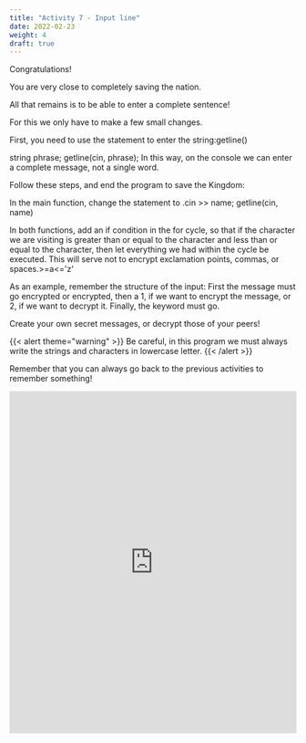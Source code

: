```yaml
---
title: "Activity 7 - Input line"
date: 2022-02-23
weight: 4
draft: true
---
```


Congratulations!

You are very close to completely saving the nation.

All that remains is to be able to enter a complete sentence!

For this we only have to make a few small changes.

First, you need to use the statement to enter the string:getline()

string phrase;
getline(cin, phrase);
In this way, on the console we can enter a complete message, not a single word.

Follow these steps, and end the program to save the Kingdom:

In the main function, change the statement to .cin >> name; getline(cin, name)

In both functions, add an if condition in the for cycle, so that if the character we are visiting is greater than or equal to the character and less than or equal to the character, then let everything we had within the cycle be executed. This will serve not to encrypt exclamation points, commas, or spaces.>=a<='z'

As an example, remember the structure of the input: First the message must go encrypted or encrypted, then a 1, if we want to encrypt the message, or 2, if we want to decrypt it. Finally, the keyword must go.

Create your own secret messages, or decrypt those of your peers!

{{< alert theme="warning" >}} Be careful, in this program we must always write the strings and characters in lowercase letter. {{< /alert >}}

Remember that you can always go back to the previous activities to remember something!

<iframe height="600px" width="100%" src="https://replit.com/@nuevofoundation/actividad-7?lite=true#main.cpp" scrolling="no" frameborder="no" allowtransparency="true" allowfullscreen="true" sandbox="allow-forms allow-pointer-lock allow-popups allow-same-origin-allow-scripts allow-modals"></iframe>
